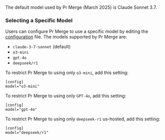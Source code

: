 
The default model used by Pr Merge (March 2025) is Claude Sonnet 3.7.

### Selecting a Specific Model

Users can configure Pr Merge to use a specific model by editing the [configuration](https://pr-insight-docs.khulnasoft.com/usage-guide/configuration_options/) file.
The models supported by Pr Merge are:

- `claude-3-7-sonnet` (default)
- `o3-mini`
- `gpt-4o`
- `deepseek/r1`

To restrict Pr Merge to using only `o3-mini`, add this setting:
```
[config]
model="o3-mini"
```

To restrict Pr Merge to using only `GPT-4o`, add this setting:
```
[config]
model="gpt-4o"
```

To restrict Pr Merge to using only `deepseek-r1` us-hosted, add this setting:
```
[config]
model="deepseek/r1"
```
